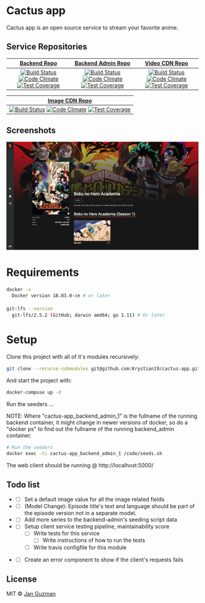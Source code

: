 # Cactus app
Cactus app is an open source service to stream your favorite anime.

## Service Repositories
|  [Backend Repo](https://github.com/Krystian19/cactus-app-backend-service/tree/master) | [Backend Admin Repo](https://github.com/Krystian19/cactus-app-backend-admin-service/tree/master) | [Video CDN Repo](https://github.com/Krystian19/cactus-fake-video-cdn-service/tree/master) |
|:---------------------:|:---------------------:|:---------------------:|
| [![Build Status](https://travis-ci.org/Krystian19/cactus-app-backend-service.svg?branch=master)](https://travis-ci.org/Krystian19/cactus-app-backend-service) [![Code Climate](https://codeclimate.com/github/Krystian19/cactus-app-backend-service/badges/gpa.svg)](https://codeclimate.com/github/Krystian19/cactus-app-backend-service) [![Test Coverage](https://codecov.io/gh/Krystian19/cactus-app-backend-service/branch/master/graph/badge.svg)](https://codecov.io/gh/Krystian19/cactus-app-backend-service)      | [![Build Status](https://travis-ci.org/Krystian19/cactus-app-backend-admin-service.svg?branch=master)](https://travis-ci.org/Krystian19/cactus-app-backend-admin-service) [![Code Climate](https://codeclimate.com/github/Krystian19/cactus-app-backend-admin-service/badges/gpa.svg)](https://codeclimate.com/github/Krystian19/cactus-app-backend-admin-service) [![Test Coverage](https://codecov.io/gh/Krystian19/cactus-app-backend-admin-service/branch/master/graph/badge.svg)](https://codecov.io/gh/Krystian19/cactus-app-backend-admin-service)  | [![Build Status](https://travis-ci.org/Krystian19/cactus-fake-video-cdn-service.svg?branch=master)](https://travis-ci.org/Krystian19/cactus-fake-video-cdn-service) [![Code Climate](https://codeclimate.com/github/Krystian19/cactus-fake-video-cdn-service/badges/gpa.svg)](https://codeclimate.com/github/Krystian19/cactus-fake-video-cdn-service) [![Test Coverage](https://codecov.io/gh/Krystian19/cactus-fake-video-cdn-service/branch/master/graph/badge.svg)](https://codecov.io/gh/Krystian19/cactus-fake-video-cdn-service) |

|  [Image CDN Repo](https://github.com/Krystian19/cactus-fake-image-cdn-service/tree/master) |
|:---------------------:|
| [![Build Status](https://travis-ci.org/Krystian19/cactus-fake-image-cdn-service.svg?branch=master)](https://travis-ci.org/Krystian19/cactus-fake-image-cdn-service) [![Code Climate](https://codeclimate.com/github/Krystian19/cactus-fake-image-cdn-service/badges/gpa.svg)](https://codeclimate.com/github/Krystian19/cactus-fake-image-cdn-service)  [![Test Coverage](https://codecov.io/gh/Krystian19/cactus-fake-image-cdn-service/branch/master/graph/badge.svg)](https://codecov.io/gh/Krystian19/cactus-fake-image-cdn-service)|

## Screenshots
![Alt text](screenshots/view1.png?raw=true "Anime Description")

# Requirements
```sh
docker -v
  Docker version 18.03.0-ce # or later

git-lfs --version
  git-lfs/2.5.2 (GitHub; darwin amd64; go 1.11) # Or later
```

# Setup

Clone this project with all of it's modules recursively:

```sh
git clone --recurse-submodules git@github.com:Krystian19/cactus-app.git
```

And start the project with:
```sh
docker-compose up -d
```

Run the seeders ...

NOTE: Where "cactus-app_backend_admin_1" is the fullname of the running backend container, it might change in newer versions of docker, so do a "docker ps" to find out the fullname of the running backend_admin container.
```sh
# Run the seeders
docker exec -ti cactus-app_backend_admin_1 /code/seeds.sh
```

The web client should be running @ http://localhost:5000/

## Todo list
+ - [ ] Set a default image value for all the image related fields
+ - [ ] (Model Change): Episode title's text and language should be part of the episode version not in a separate model.
+ - [ ] Add more series to the backend-admin's seeding script data
+ - [ ] Setup client service testing pipeline, maintainability score
    - [ ] Write tests for this service
        - [ ] Write instructions of how to run the tests
    - [ ] Write travis configfile for this module
+ - [ ] Create an error component to show if the client's requests fails


<!-- - [x] Venus -->

## License
MIT © [Jan Guzman](https://github.com/Krystian19)
